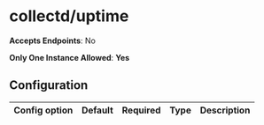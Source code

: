 <!--- GENERATED BY gomplate from scripts/docs/monitor-page.md.tmpl --->

# collectd/uptime


**Accepts Endpoints**: No

**Only One Instance Allowed**: **Yes**

## Configuration

| Config option | Default | Required | Type | Description |
| --- | --- | --- | --- | --- |






